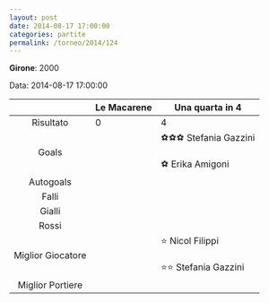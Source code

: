 ```yaml
---
layout: post
date: 2014-08-17 17:00:00
categories: partite
permalink: /torneo/2014/124
---
```

**Girone**: 2000

Data: 2014-08-17 17:00:00

| | Le Macarene | Una quarta in 4 |
|:-----:|-----|-----|
Risultato|0|4
Goals||⚽⚽⚽ Stefania Gazzini<br/><br/>⚽ Erika Amigoni<br/>
Autogoals||
Falli||
Gialli||
Rossi||
Miglior Giocatore||⭐ Nicol Filippi<br/><br/>⭐⭐ Stefania Gazzini<br/>
Miglior Portiere||
